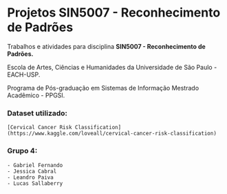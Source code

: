 # Projetos SIN5007 - Reconhecimento de Padrões

Trabalhos e atividades para disciplina <b>SIN5007 - Reconhecimento de Padrões. </b>

Escola de Artes, Ciências e Humanidades da Universidade de São Paulo - EACH-USP. 

Programa de Pós-graduação em Sistemas de Informação Mestrado Acadêmico - PPGSI.

### Dataset utilizado: ###
    [Cervical Cancer Risk Classification](https://www.kaggle.com/loveall/cervical-cancer-risk-classification)

###  Grupo 4: ### 
    - Gabriel Fernando
    - Jessica Cabral
    - Leandro Paiva
    - Lucas Sallaberry

